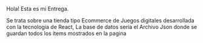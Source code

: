 Hola! Esta es mi Entrega.

Se trata sobre una tienda tipo Ecommerce de Juegos digitales desarrollada con la tecnologia de React, La base de datos seria el Archivo Json donde se guardan todos los items mostrados en la pagina
